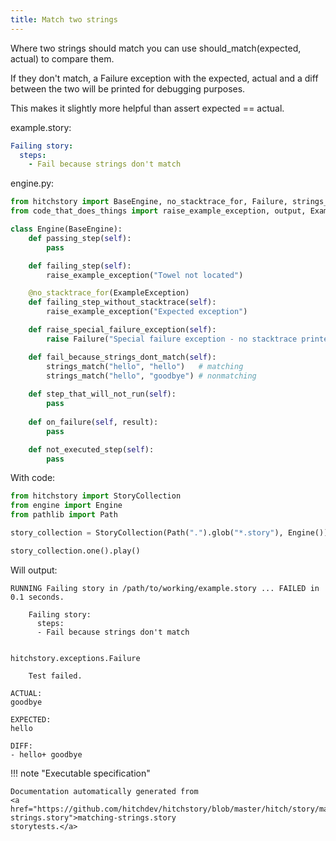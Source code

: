 ```yaml
---
title: Match two strings
---
```




Where two strings should match you can use
should_match(expected, actual) to compare them.

If they don't match, a Failure exception with
the expected, actual and a diff between the two
will be printed for debugging purposes.

This makes it slightly more helpful than
assert expected == actual.




example.story:

```yaml
Failing story:
  steps:
    - Fail because strings don't match
```
engine.py:

```python
from hitchstory import BaseEngine, no_stacktrace_for, Failure, strings_match
from code_that_does_things import raise_example_exception, output, ExampleException

class Engine(BaseEngine):
    def passing_step(self):
        pass

    def failing_step(self):
        raise_example_exception("Towel not located")

    @no_stacktrace_for(ExampleException)
    def failing_step_without_stacktrace(self):
        raise_example_exception("Expected exception")

    def raise_special_failure_exception(self):
        raise Failure("Special failure exception - no stacktrace printed!")

    def fail_because_strings_dont_match(self):
        strings_match("hello", "hello")   # matching
        strings_match("hello", "goodbye") # nonmatching
        
    def step_that_will_not_run(self):
        pass
        
    def on_failure(self, result):
        pass

    def not_executed_step(self):
        pass
```

With code:

```python
from hitchstory import StoryCollection
from engine import Engine
from pathlib import Path

story_collection = StoryCollection(Path(".").glob("*.story"), Engine())

```






```python
story_collection.one().play()
```

Will output:
```
RUNNING Failing story in /path/to/working/example.story ... FAILED in 0.1 seconds.

    Failing story:
      steps:
      - Fail because strings don't match


hitchstory.exceptions.Failure

    Test failed.

ACTUAL:
goodbye

EXPECTED:
hello

DIFF:
- hello+ goodbye
```









!!! note "Executable specification"

    Documentation automatically generated from 
    <a href="https://github.com/hitchdev/hitchstory/blob/master/hitch/story/matching-strings.story">matching-strings.story
    storytests.</a>

